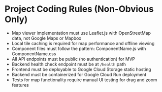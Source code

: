 # Project Coding Rules (Non-Obvious Only)

- Map viewer implementation must use Leaflet.js with OpenStreetMap data, not Google Maps or Mapbox
- Local tile caching is required for map performance and offline viewing
- Component files must follow the pattern: ComponentName.js with ComponentName.css
- All API endpoints must be public (no authentication) for MVP
- Backend health check endpoint must be at `/health` path
- Frontend must be deployable to Google Cloud Storage static hosting
- Backend must be containerized for Google Cloud Run deployment
- Tests for map functionality require manual UI testing for drag and zoom features